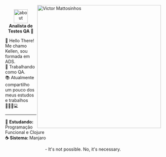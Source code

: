 <img src="https://user-images.githubusercontent.com/19178806/214409488-f5766f93-4ac8-4bda-afa0-6808ee58b6e8.png" min-width="400px" max-width="400px" width="400px" align="right" alt="Victor Mattosinhos">


<p align="center">
<img width="45" alt="about" src="https://user-images.githubusercontent.com/19178806/211726037-f8d0d80a-81b0-4dcf-aa98-a91b99ca06fa.gif"><br><strong>Analista de Testes QA 🐞</strong></p>




👋 Hello There! Me chamo Kellen, sou formada em ADS.</br>
🔭 Trabalhando como QA.</br>
📚 Atualmente compartilho um pouco dos meus estudos e trabalhos 👩🏼‍💜💻

---

🌱 <strong>Estudando:</strong> Programação Funcional e Clojure </br>
<strong>☕ Sistema: </strong> Manjaro


<p align="center">- It's not possible. No, it's necessary.</p>
